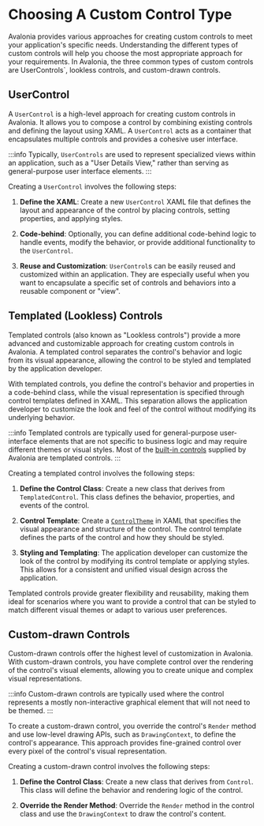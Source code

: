 # Choosing A Custom Control Type

Avalonia provides various approaches for creating custom controls to meet your application's specific needs. Understanding the different types of custom controls will help you choose the most appropriate approach for your requirements. In Avalonia, the three common types of custom controls are  UserControls`, lookless controls, and custom-drawn controls.

## UserControl

A `UserControl` is a high-level approach for creating custom controls in Avalonia. It allows you to compose a control by combining existing controls and defining the layout using XAML. A `UserControl` acts as a container that encapsulates multiple controls and provides a cohesive user interface.

:::info
Typically, `UserControls` are used to represent specialized views within an application, such as a "User Details View," rather than serving as general-purpose user interface elements.
:::

Creating a `UserControl` involves the following steps:

1. **Define the XAML**: Create a new `UserControl` XAML file that defines the layout and appearance of the control by placing controls, setting properties, and applying styles.

2. **Code-behind**: Optionally, you can define additional code-behind logic to handle events, modify the behavior, or provide additional functionality to the `UserControl`.

3. **Reuse and Customization**: `UserControl`s can be easily reused and customized within an application. They are especially useful when you want to encapsulate a specific set of controls and behaviors into a reusable component or "view".

<GitHubSampleLink title="Custom Control" link="https://github.com/AvaloniaUI/AvaloniaUI.QuickGuides/tree/main/CustomControl"/>

## Templated (Lookless) Controls

Templated controls (also known as "Lookless controls") provide a more advanced and customizable approach for creating custom controls in Avalonia. A templated control separates the control's behavior and logic from its visual appearance, allowing the control to be styled and templated by the application developer.

With templated controls, you define the control's behavior and properties in a code-behind class, while the visual representation is specified through control templates defined in XAML. This separation allows the application developer to customize the look and feel of the control without modifying its underlying behavior.

:::info
Templated controls are typically used for general-purpose user-interface elements that are not specific to business logic and may require different themes or visual styles. Most of the [built-in controls](../builtin-controls.md) supplied by Avalonia are templated controls.
:::

Creating a templated control involves the following steps:

1. **Define the Control Class**: Create a new class that derives from `TemplatedControl`. This class defines the behavior, properties, and events of the control.

2. **Control Template**: Create a [`ControlTheme`](control-themes) in XAML that specifies the visual appearance and structure of the control. The control template defines the parts of the control and how they should be styled.

3. **Styling and Templating**: The application developer can customize the look of the control by modifying its control template or applying styles. This allows for a consistent and unified visual design across the application.

Templated controls provide greater flexibility and reusability, making them ideal for scenarios where you want to provide a control that can be styled to match different visual themes or adapt to various user preferences.

## Custom-drawn Controls

Custom-drawn controls offer the highest level of customization in Avalonia. With custom-drawn controls, you have complete control over the rendering of the control's visual elements, allowing you to create unique and complex visual representations.

:::info
Custom-drawn controls are typically used where the control represents a mostly non-interactive graphical element that will not need to be themed.
:::

To create a custom-drawn control, you override the control's `Render` method and use low-level drawing APIs, such as `DrawingContext`, to define the control's appearance. This approach provides fine-grained control over every pixel of the control's visual representation.

Creating a custom-drawn control involves the following steps:

1. **Define the Control Class**: Create a new class that derives from `Control`. This class will define the behavior and rendering logic of the control.

2. **Override the Render Method**: Override the `Render` method in the control class and use the `DrawingContext` to draw the control's content.
